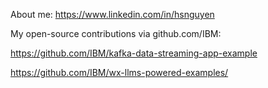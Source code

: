 
About me: https://www.linkedin.com/in/hsnguyen

My open-source contributions via github.com/IBM:

https://github.com/IBM/kafka-data-streaming-app-example

https://github.com/IBM/wx-llms-powered-examples/
